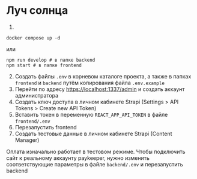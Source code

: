 # Луч солнца

1)
```
docker compose up -d
```
или
```
npm run develop # в папке backend
npm start # в папке frontend
```
2) Создать файлы `.env` в корневом каталоге проекта, а также в папках `frontend` и `backend` путём копирования файла `.env.example`
3) Перейти по адресу [https://localhost:1337/admin](https://localhost:1337/admin) и создать аккаунт администратора
4) Создать ключ доступа в личном кабинете Strapi (Settings > API Tokens > Create new API Token)
5) Вставить токен в переменную `REACT_APP_API_TOKEN` в файле `frontend/.env`
6) Перезапустить frontend
7) Создать тестовые данные в личном кабинете Strapi (Content Manager)

Оплата изначально работает в тестовом режиме. Чтобы подключить сайт к реальному аккаунту paykeeper, нужно изменить соответствующие параметры в файле `backend/.env` и перезапустить backend
